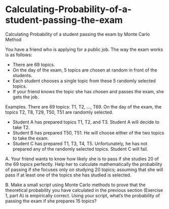 # Calculating-Probability-of-a-student-passing-the-exam
Calculating Probability of a student passing the exam by Monte Carlo Method



You have a friend who is applying for a public job. The way the exam works is as follows:
- There are 69 topics.
- On the day of the exam, 5 topics are chosen at random in front of the students.
- Each student chooses a single topic from these 5 randomly selected topics.
- If your friend knows the topic she has chosen and passes the exam, she gets the job.

Examples. There are 69 topics: T1, T2, ..., T69. On the day of the exam, the topics T2, T8, T29, T50, T51 are randomly selected.
- Student A has prepared topics T1, T2, and T3. Student A will decide to take T2.
- Student B has prepared T50, T51. He will choose either of the two topics to take the exam.
- Student C has prepared T1, T3, T4, T5. Unfortunately, he has not prepared any of the randomly selected topics. Student C will fail.

A. Your friend wants to know how likely she is to pass if she studies 20 of the 69 topics perfectly. Help her to calculate mathematically the probability of passing if she focuses only on studying 20 topics; assuming that she will pass if at least one of the topics she has studied is selected.

B. Make a small script using Monte Carlo methods to prove that the theoretical probability you have calculated in the previous section (Exercise 1, part A) is empirically correct. Using your script, what’s the probability of passing the exam if she prepares 15 topics?
